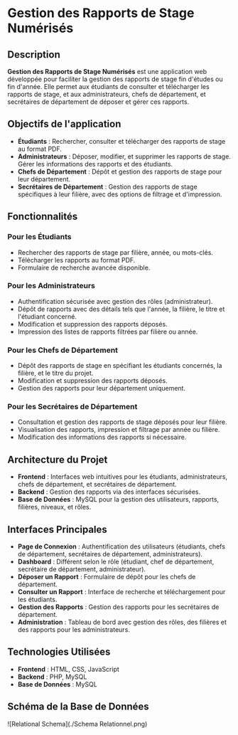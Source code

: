 # Gestion des Rapports de Stage Numérisés

## Description
**Gestion des Rapports de Stage Numérisés** est une application web développée pour faciliter la gestion des rapports de stage fin d'études ou fin d'année. Elle permet aux étudiants de consulter et télécharger les rapports de stage, et aux administrateurs, chefs de département, et secrétaires de département de déposer et gérer ces rapports.

## Objectifs de l'application
- **Étudiants** : Rechercher, consulter et télécharger des rapports de stage au format PDF.
- **Administrateurs** : Déposer, modifier, et supprimer les rapports de stage. Gérer les informations des rapports et des étudiants.
- **Chefs de Département** : Dépôt et gestion des rapports de stage pour leur département.
- **Secrétaires de Département** : Gestion des rapports de stage spécifiques à leur filière, avec des options de filtrage et d'impression.

## Fonctionnalités

### Pour les Étudiants
- Rechercher des rapports de stage par filière, année, ou mots-clés.
- Télécharger les rapports au format PDF.
- Formulaire de recherche avancée disponible.

### Pour les Administrateurs
- Authentification sécurisée avec gestion des rôles (administrateur).
- Dépôt de rapports avec des détails tels que l'année, la filière, le titre et l'étudiant concerné.
- Modification et suppression des rapports déposés.
- Impression des listes de rapports filtrées par filière ou année.

### Pour les Chefs de Département
- Dépôt des rapports de stage en spécifiant les étudiants concernés, la filière, et le titre du projet.
- Modification et suppression des rapports déposés.
- Gestion des rapports pour leur département uniquement.

### Pour les Secrétaires de Département
- Consultation et gestion des rapports de stage déposés pour leur filière.
- Visualisation des rapports, impression et filtrage par année ou filière.
- Modification des informations des rapports si nécessaire.

## Architecture du Projet
- **Frontend** : Interfaces web intuitives pour les étudiants, administrateurs, chefs de département, et secrétaires de département.
- **Backend** : Gestion des rapports via des interfaces sécurisées.
- **Base de Données** : MySQL pour la gestion des utilisateurs, rapports, filières, niveaux, et rôles.

## Interfaces Principales
- **Page de Connexion** : Authentification des utilisateurs (étudiants, chefs de département, secrétaires de département, administrateurs).
- **Dashboard** : Différent selon le rôle (étudiant, chef de département, secrétaire de département, administrateur).
- **Déposer un Rapport** : Formulaire de dépôt pour les chefs de département.
- **Consulter un Rapport** : Interface de recherche et téléchargement pour les étudiants.
- **Gestion des Rapports** : Gestion des rapports pour les secrétaires de département.
- **Administration** : Tableau de bord avec gestion des rôles, des filières et des rapports pour les administrateurs.

## Technologies Utilisées
- **Frontend** : HTML, CSS, JavaScript
- **Backend** : PHP, MySQL
- **Base de Données** : MySQL

## Schéma de la Base de Données
![Relational Schema](./Schema Relationnel.png)  
